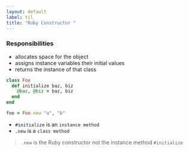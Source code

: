 ```yaml
---
layout: default
label: til
title: "Ruby Constructor "
---
```


### Responsibilities 
+ allocates space for the object 
+ assigns instance variables their initial values 
+ returns the instance of that class
```ruby
class Foo
  def initialize baz, biz
    @baz, @biz = baz, biz
  end
end 

foo = Foo.new "a", "b"
```
+ `#initialize` is an `instance method` 
+ `.new` is a `class method` 
> `.new` is the Ruby constructor not the instance method `#initialize`

